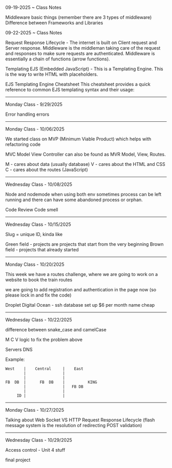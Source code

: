 


09-19-2025 ~ Class Notes

Middleware basic things (remember there are 3 types of middleware) 
Difference between Frameworks and Libraries 


09-22-2025 ~ Class Notes

Request Response Lifecycle - The internet is built on Client request and Server response. Middleware
is the middleman taking care of the request and responses to make sure requests are authenticated.
Middleware is essentially a chain of functions (arrow functions).


Templating EJS (Embedded JavaScript) - This is a Templating Engine.
This is the way to write HTML with placeholders. 

EJS Templating Engine Cheatsheet
This cheatsheet provides a quick reference to common EJS templating syntax and their usage:

<!-- Syntax	Description
<%= %>	Outputs the value of the variable, escaped to prevent XSS (Cross-Site Scripting).
<%- %>	Outputs unescaped HTML (use with caution to avoid XSS).
<% %>	Executes JavaScript code without outputting anything.
<%# %>	Comment tag, does not output anything to the rendered HTML.
<%% %>	Outputs a literal < % in the rendered template.
<? ?>	Alternate syntax for <% %>, often used for compatibility with XML. -->
_______________________________________________________________________________________
Monday Class - 9/29/2025 

Error handling errors

_______________________________________________________________________________________
Monday Class - 10/06/2025 

We started class on MVP (Minimum Viable Product) which helps with refactoring code 

MVC Model View Controller can also be found as MVR Model, View, Routes. 


M - cares about data (usually database)
V - cares about the HTML and CSS 
C - cares about the routes (JavaScript)


_______________________________________________________________________________________
Wednesday Class - 10/08/2025

Node and nodemode when using both env sometimes process can be left running and there can have some abandoned process or orphan. 

Code Review
Code smell

_______________________________________________________________________________________
Wednesday Class - 10/15/2025


Slug = unique ID, kinda like 


Green field - projects are projects that start from the very beginning 
Brown field - projects that already started 


_______________________________________________________________________________________
Monday Class - 10/20/2025

This week we have a routes challenge, where we are going to work on a website to book the train routes

we are going to add registration and authentication in the page now (so please lock in and fix the code)


Droplet Digital Ocean - ssh database set up $6 per month
            name cheap 

_______________________________________________________________________________________
Wednesday Class - 10/22/2025

difference between snake_case and camelCase

M C V logic to fix the problem above


Servers 
DNS 

Example:

    West    |    Central     |    East
            |                |
            |                |
    FB  DB  |      FB  DB    |          KING
            |                |   FB DB
            |                |
         ID |                |


_______________________________________________________________________________________
Monday Class - 10/27/2025

Talking about Web Socket VS HTTP Request Response Lifecycle (flash message system is the resolution of redirecting POST validation)

_______________________________________________________________________________________
Wednesday Class - 10/29/2025

Access control - Unit 4 stuff

final project 